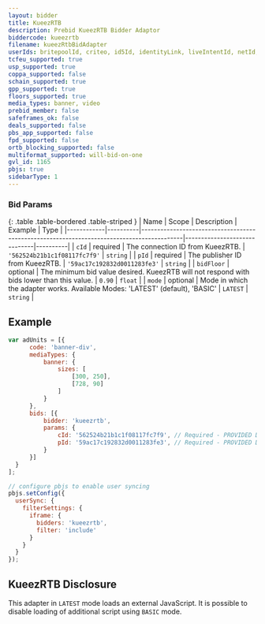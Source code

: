 ```yaml
---
layout: bidder
title: KueezRTB
description: Prebid KueezRTB Bidder Adaptor
biddercode: kueezrtb
filename: kueezRtbBidAdapter
userIds: britepoolId, criteo, id5Id, identityLink, liveIntentId, netId, parrableId, pubCommonId, unifiedId
tcfeu_supported: true
usp_supported: true
coppa_supported: false
schain_supported: true
gpp_supported: true
floors_supported: true
media_types: banner, video
prebid_member: false
safeframes_ok: false
deals_supported: false
pbs_app_supported: false
fpd_supported: false
ortb_blocking_supported: false
multiformat_supported: will-bid-on-one
gvl_id: 1165
pbjs: true
sidebarType: 1
---
```


### Bid Params

{: .table .table-bordered .table-striped }
| Name       | Scope    | Description                                                                               | Example                      | Type     |
|------------|----------|-------------------------------------------------------------------------------------------|------------------------------|----------|
| `cId`      | required | The connection ID from KueezRTB.                                                          | `'562524b21b1c1f08117fc7f9'` | `string` |
| `pId`      | required | The publisher ID from KueezRTB.                                                           | `'59ac17c192832d0011283fe3'` | `string` |
| `bidFloor` | optional | The minimum bid value desired. KueezRTB will not respond with bids lower than this value. | `0.90`                       | `float`  |
| `mode`     | optional | Mode in which the adapter works. Available Modes: 'LATEST' (default), 'BASIC'             | `LATEST`                     | `string` |

## Example

  ```javascript
var adUnits = [{
        code: 'banner-div',
        mediaTypes: {
            banner: {
                sizes: [
                    [300, 250],
                    [728, 90]
                ]
            }
        },
        bids: [{
            bidder: 'kueezrtb',
            params: {
                cId: '562524b21b1c1f08117fc7f9', // Required - PROVIDED DURING SETUP...
                pId: '59ac17c192832d0011283fe3', // Required - PROVIDED DURING SETUP...
            }
        }]
    }
];

// configure pbjs to enable user syncing
pbjs.setConfig({
    userSync: {
      filterSettings: {
        iframe: {
          bidders: 'kueezrtb',
          filter: 'include'
        }
      }
    }
});
```

## KueezRTB Disclosure
This adapter in `LATEST` mode loads an external JavaScript. It is possible to disable loading of additional script using `BASIC` mode.